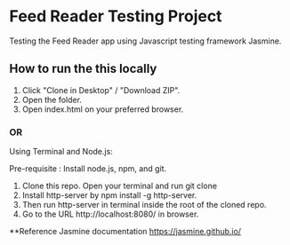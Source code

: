 # Feed Reader Testing Project

Testing the Feed Reader app using Javascript testing framework Jasmine.

## How to run the this locally

1. Click "Clone in Desktop" / "Download ZIP".
2. Open the folder.
3. Open index.html on your preferred browser.

### OR

Using Terminal and Node.js:

Pre-requisite : Install node.js, npm, and git.

1. Clone this repo. Open your terminal and run git clone 
2. Install http-server by npm install -g http-server.
3. Then run http-server in terminal inside the root of the cloned repo.
4. Go to the URL http://localhost:8080/ in browser.

**Reference
Jasmine documentation <https://jasmine.github.io/>
